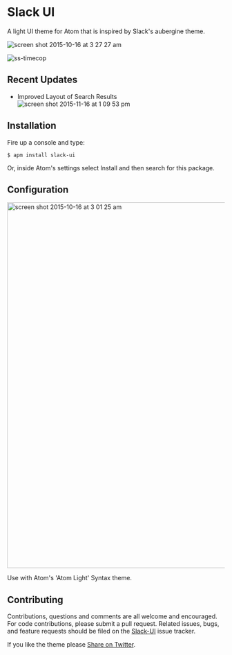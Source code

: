 # Slack UI

A light UI theme for Atom that is inspired by Slack's aubergine theme.

![screen shot 2015-10-16 at 3 27 27 am](https://cloud.githubusercontent.com/assets/6729106/10536027/e2dd1b32-73b5-11e5-90c6-0a391080773f.png)

![ss-timecop](https://cloud.githubusercontent.com/assets/6729106/10560778/2c087a12-74e3-11e5-9581-7849cb53ce66.png)

## Recent Updates
* Improved Layout of Search Results
![screen shot 2015-11-16 at 1 09 53 pm](https://cloud.githubusercontent.com/assets/6729106/11190470/9fdd787e-8c63-11e5-9931-4c202ed69e43.png)

## Installation

Fire up a console and type:

`$ apm install slack-ui` 

Or, inside Atom's settings select Install and then search for this package.

## Configuration

<img width="845" alt="screen shot 2015-10-16 at 3 01 25 am" src="https://cloud.githubusercontent.com/assets/6729106/10535618/49b791c4-73b2-11e5-9245-9ddb7ef94ca2.png">

Use with Atom's 'Atom Light' Syntax theme.

## Contributing
Contributions, questions and comments are all welcome and encouraged. For code contributions, please submit a pull request.  Related issues, bugs, and feature requests should be filed on the [Slack-UI](https://github.com/tony-jones/slack-ui/issues/new) issue tracker.

If you like the theme please [Share on Twitter](https://twitter.com/intent/tweet?text=Slack%20UI,%20a%20light%20Atom%20theme%20inspired%20by%20Slacks%20Aubergine%20sidebar%20theme&url=http%3A%2F%2Fatom.io/themes/slack-ui&via=iamtonybagels).
